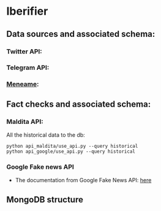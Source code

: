 # Iberifier

## Data sources and associated schema:
### Twitter API:
### Telegram API:
### [Meneame](https://www.meneame.net/): 

## Fact checks and associated schema:
### Maldita API:

All the historical data to the db:
```
python api_maldita/use_api.py --query historical
python api_google/use_api.py --query historical
```

### Google Fake news API
* The documentation from Google Fake News API: [here](https://developers.google.com/search/docs/advanced/structured-data/factcheck#type_definitions)

## MongoDB structure

